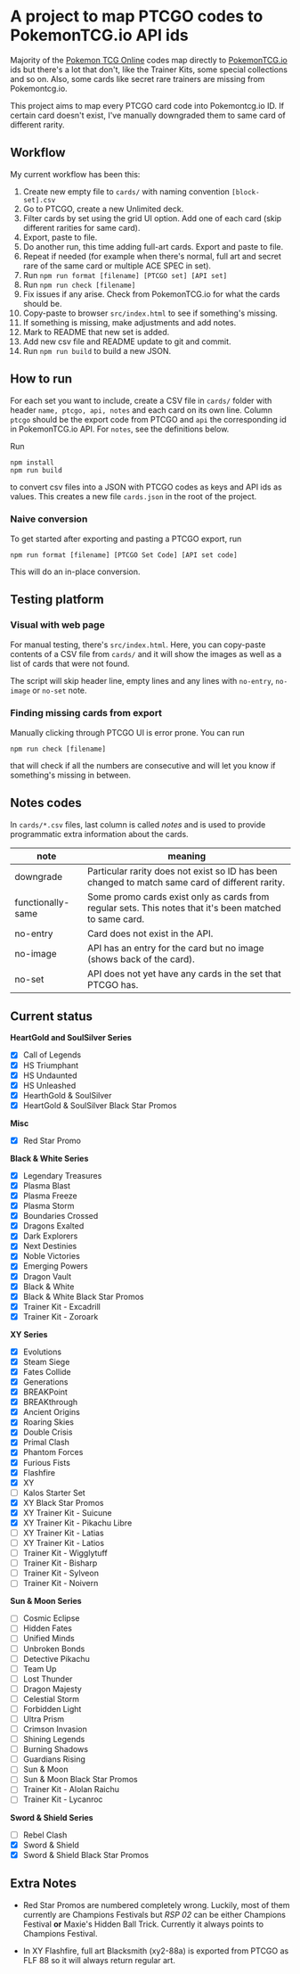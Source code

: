 # A project to map PTCGO codes to PokemonTCG.io API ids

Majority of the [Pokemon TCG Online](https://www.pokemon.com/us/pokemon-tcg/play-online/download/) codes map directly to [PokemonTCG.io](http://pokemontcg.io/) ids but there's a lot that don't, like the Trainer Kits, some special collections and so on. Also, some cards like secret rare trainers are missing from Pokemontcg.io.

This project aims to map every PTCGO card code into Pokemontcg.io ID. If certain card doesn't exist, I've manually downgraded them to same card of different rarity.

## Workflow

My current workflow has been this:

1. Create new empty file to `cards/` with naming convention `[block-set].csv`
2. Go to PTCGO, create a new Unlimited deck.
3. Filter cards by set using the grid UI option. Add one of each card (skip different rarities for same card).
4. Export, paste to file.
5. Do another run, this time adding full-art cards. Export and paste to file.
6. Repeat if needed (for example when there's normal, full art and secret rare of the same card or multiple ACE SPEC in set).
7. Run `npm run format [filename] [PTCGO set] [API set]`
8. Run `npm run check [filename]`
9. Fix issues if any arise. Check from PokemonTCG.io for what the cards should be.
10. Copy-paste to browser `src/index.html` to see if something's missing.
11. If something is missing, make adjustments and add notes.
12. Mark to README that new set is added.
13. Add new csv file and README update to git and commit.
14. Run `npm run build` to build a new JSON.

## How to run

For each set you want to include, create a CSV file in `cards/` folder with header `name, ptcgo, api, notes` and each card on its own line. Column `ptcgo` should be the export code from PTCGO and `api` the corresponding id in PokemonTCG.io API. For `notes`, see the definitions below.

Run

```
npm install
npm run build
```

to convert csv files into a JSON with PTCGO codes as keys and API ids as values. This creates a new file `cards.json` in the root of the project.

### Naive conversion

To get started after exporting and pasting a PTCGO export, run

```
npm run format [filename] [PTCGO Set Code] [API set code]
```

This will do an in-place conversion.

## Testing platform

### Visual with web page

For manual testing, there's `src/index.html`. Here, you can copy-paste contents of a CSV file from `cards/` and it will show the images as well as a list of cards that were not found.

The script will skip header line, empty lines and any lines with `no-entry`, `no-image` or `no-set` note.

### Finding missing cards from export

Manually clicking through PTCGO UI is error prone. You can run

```
npm run check [filename]
```

that will check if all the numbers are consecutive and will let you know if something's missing in between.

## Notes codes

In `cards/*.csv` files, last column is called _notes_ and is used to provide programmatic extra information about the cards.

| note              | meaning                                                                                                 |
| ----------------- | ------------------------------------------------------------------------------------------------------- |
| downgrade         | Particular rarity does not exist so ID has been changed to match same card of different rarity.         |
| functionally-same | Some promo cards exist only as cards from regular sets. This notes that it's been matched to same card. |
| no-entry          | Card does not exist in the API.                                                                         |
| no-image          | API has an entry for the card but no image (shows back of the card).                                    |
| no-set            | API does not yet have any cards in the set that PTCGO has.                                              |

## Current status

**HeartGold and SoulSilver Series**

- [x] Call of Legends
- [x] HS Triumphant
- [x] HS Undaunted
- [x] HS Unleashed
- [x] HearthGold & SoulSilver
- [x] HeartGold & SoulSilver Black Star Promos

**Misc**

- [x] Red Star Promo

**Black & White Series**

- [x] Legendary Treasures
- [x] Plasma Blast
- [x] Plasma Freeze
- [x] Plasma Storm
- [x] Boundaries Crossed
- [x] Dragons Exalted
- [x] Dark Explorers
- [x] Next Destinies
- [x] Noble Victories
- [x] Emerging Powers
- [x] Dragon Vault
- [x] Black & White
- [x] Black & White Black Star Promos
- [x] Trainer Kit - Excadrill
- [x] Trainer Kit - Zoroark

**XY Series**

- [x] Evolutions
- [x] Steam Siege
- [x] Fates Collide
- [x] Generations
- [x] BREAKPoint
- [x] BREAKthrough
- [x] Ancient Origins
- [x] Roaring Skies
- [x] Double Crisis
- [x] Primal Clash
- [x] Phantom Forces
- [x] Furious Fists
- [x] Flashfire
- [x] XY
- [ ] Kalos Starter Set
- [x] XY Black Star Promos
- [x] XY Trainer Kit - Suicune
- [x] XY Trainer Kit - Pikachu Libre
- [ ] XY Trainer Kit - Latias
- [ ] XY Trainer Kit - Latios
- [ ] Trainer Kit - Wigglytuff
- [ ] Trainer Kit - Bisharp
- [ ] Trainer Kit - Sylveon
- [ ] Trainer Kit - Noivern

**Sun & Moon Series**

- [ ] Cosmic Eclipse
- [ ] Hidden Fates
- [ ] Unified Minds
- [ ] Unbroken Bonds
- [ ] Detective Pikachu
- [ ] Team Up
- [ ] Lost Thunder
- [ ] Dragon Majesty
- [ ] Celestial Storm
- [ ] Forbidden Light
- [ ] Ultra Prism
- [ ] Crimson Invasion
- [ ] Shining Legends
- [ ] Burning Shadows
- [ ] Guardians Rising
- [ ] Sun & Moon
- [ ] Sun & Moon Black Star Promos
- [ ] Trainer Kit - Alolan Raichu
- [ ] Trainer Kit - Lycanroc

**Sword & Shield Series**

- [ ] Rebel Clash
- [x] Sword & Shield
- [x] Sword & Shield Black Star Promos

## Extra Notes

- Red Star Promos are numbered completely wrong. Luckily, most of them currently are Champions Festivals but _RSP 02_ can be either Champions Festival **or** Maxie's Hidden Ball Trick. Currently it always points to Champions Festival.

- In XY Flashfire, full art Blacksmith (xy2-88a) is exported from PTCGO as FLF 88 so it will always return regular art.
